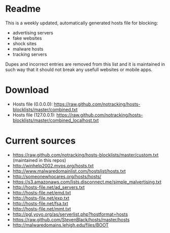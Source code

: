 # Readme
This is a weekly updated, automatically generated hosts file for blocking:
 - advertising servers
 - fake websites
 - shock sites
 - malware hosts
 - tracking servers

Dupes and incorrect entries are removed from this list and it is maintained in such way that it should not break any usefull websites or mobile apps.

# Download
 - Hosts file (0.0.0.0): https://raw.github.com/notracking/hosts-blocklists/master/combined.txt
 - Hosts file (127.0.0.1): https://raw.github.com/notracking/hosts-blocklists/master/combined_localhost.txt

# Current sources
 - https://raw.github.com/notracking/hosts-blocklists/master/custom.txt (maintained in this repos)
 - http://winhelp2002.mvps.org/hosts.txt
 - http://www.malwaredomainlist.com/hostslist/hosts.txt
 - http://someonewhocares.org/hosts/hosts/
 - https://s3.amazonaws.com/lists.disconnect.me/simple_malvertising.txt
 - http://hosts-file.net/ad_servers.txt
 - http://hosts-file.net/emd.txt
 - http://hosts-file.net/exp.txt
 - http://hosts-file.net/fsa.txt
 - http://hosts-file.net/mmt.txt
 - http://pgl.yoyo.org/as/serverlist.php?hostformat=hosts
 - https://raw.github.com/StevenBlack/hosts/master/hosts
 - http://malwaredomains.lehigh.edu/files/BOOT
